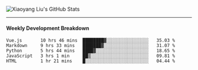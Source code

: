 ![Xiaoyang Liu's GitHub Stats](https://github-readme-stats.vercel.app/api?username=xiaoyang-liu-cs&show_icons=true&hide_border=true&icon_color=586069&title_color=a0a9af)

---
#### Weekly Development Breakdown
<!--START_SECTION:waka-->
```text
Vue.js       10 hrs 46 mins  ████████▓░░░░░░░░░░░░░░░░   35.03 % 
Markdown     9 hrs 33 mins   ███████▓░░░░░░░░░░░░░░░░░   31.07 % 
Python       5 hrs 44 mins   ████▓░░░░░░░░░░░░░░░░░░░░   18.65 % 
JavaScript   3 hrs 1 min     ██▒░░░░░░░░░░░░░░░░░░░░░░   09.81 % 
HTML         1 hr 21 mins    █░░░░░░░░░░░░░░░░░░░░░░░░   04.44 % 
```
<!--END_SECTION:waka-->

